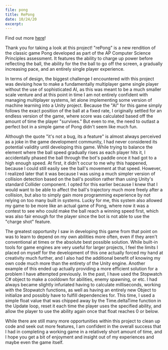 ```yaml
---
file: pong
title: RePong
date: 10/24/20
excerpt: 
---
```

Find out more [here](https://github.com/alegottu/rePong)!

Thank you for taking a look at this project! "rePong" is a new rendition of the classic game Pong developed as part of the AP Computer Science Principles assessment. It features the ability to charge up power before reflecting the ball, the ability for the the ball to go off the screen, a gradually increasing pace, and an entirely single player experience.

In terms of design, the biggest challenge I encountered with this project was devising how to make a fundamentally multiplayer game single player without the use of sophisticated AI, as this was meant to be a much smaller scale venture and at this point in time I am not entirely confident with managing multiplayer systems, let alone implementing some version of machine learning into a Unity project. Because the "AI" for this game simply follows the exact position of the ball at a fixed rate, I originally settled for an endless version of the game, where score was calculated based off the amount of time the player "survives." But even to me, the need to outlast a perfect bot in a simple game of Pong didn't seem like much fun.

Although the quote "it's not a bug, its a feature" is almost always perceived as a joke in the game development community, I had never considered its potential validity until developing this game. While trying to balance the element where the ball speed gradually rises as each player hits it, I accidentally phased the ball through the bot's paddle once it had got to a high enough speed. At first, it didn't occur to me why this happened, because I could still easily see the ball's movement at that speed. However, I realized later that it was because I was using a much simpler version of collision detection based on the ball's position rather than using Unity's standard Collider component. I opted for this earlier because I knew that I would want to be able to affect the ball's trajectory much more freely after a collision, but also to simply gain more programming experience by not relying on too many built in systems. Lucky for me, this system also allowed my game to be more like an actual game of Pong, where now it was a contest to see who could make the ball reach a winning speed first, which was also fair enough for the player since the bot is not able to use the "charge shot" feature.

The greatest opportunity I saw in developing this game from that point on was to learn to depend on my own abilities more often, even if they aren't conventional at times or the absolute best possible solution. While built-in tools for game engines are very useful for larger projects, I feel the limits I placed on myself for the development of this one actually forced my hand at creativity much further, and I also had the additional benefit of knowing my own code much more than the entirety of the Unity engine. Another example of this ended up actually providing a more efficient solution for a problem I have attempted previously. In the past, I have used the Stopwatch C# object to make a cooldown for abilities, enemy spawning, or etc. I had always became slightly infuriated having to calculate milliseconds, working with the Stopwatch functions, as well as having an entirely new Object to initialize and possibly have to fulfill dependencies for. This time, I used a simple float value that was chipped away by the Time.deltaTime function in the Update loop, reset it each time the player uses the specified ability, and allow the player to use the ability again once that float reaches 0 or below.

While there are still many more opportunities within this project to clean up code and seek out more features, I am confident in the overall success that I had in completing a working game in a relatively short amount of time, and I hope you get a bit of enjoyment and insight out of my experiences and maybe even the game itself.